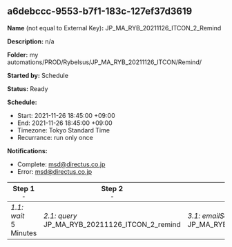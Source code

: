 ## a6debccc-9553-b7f1-183c-127ef37d3619

**Name** (not equal to External Key)**:** JP_MA_RYB_20211126_ITCON_2_Remind

**Description:** n/a

**Folder:** my automations/PROD/Rybelsus/JP_MA_RYB_20211126_ITCON/Remind/

**Started by:** Schedule

**Status:** Ready

**Schedule:**

* Start: 2021-11-26 18:45:00 +09:00
* End: 2021-11-26 18:45:00 +09:00
* Timezone: Tokyo Standard Time
* Recurrance: run only once

**Notifications:**

* Complete: msd@directus.co.jp
* Error: msd@directus.co.jp

| Step 1<br>_<small>-</small>_ | Step 2<br>_<small>-</small>_ | Step 3<br>_<small>-</small>_ |
| --- | --- | --- |
| _1.1: wait_<br>5 Minutes | _2.1: query_<br>JP_MA_RYB_20211126_ITCON_2_remind | _3.1: emailSend_<br>JP_MA_RYB_20211126_ITCON_2_remind |
